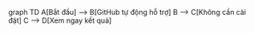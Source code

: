 graph TD
    A[Bắt đầu] --> B[GitHub tự động hỗ trợ]
    B --> C[Không cần cài đặt]
    C --> D[Xem ngay kết quả]
